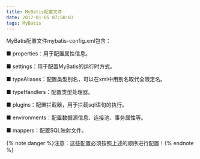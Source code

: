 ```yaml
---
title: MyBatis配置文件
date: 2017-01-05 07:50:03
tags: MyBatis
---
```

MyBatis配置文件mybatis-config.xml包含：

■ properties：用于配置属性信息。

■ settings：用于配置MyBatis的运行时方式。

■ typeAliases：配置类型别名，可以在xml中用别名取代全限定名。

■ typeHandlers：配置类型处理器。
<!--more-->

■ plugins：配置拦截器，用于拦截sql语句的执行。

■ environments：配置数据源信息、连接池、事务属性等。

■ mappers：配置SQL映射文件。

{% note danger %}注意：这些配置必须按照上述的顺序进行配置！{% endnote %}